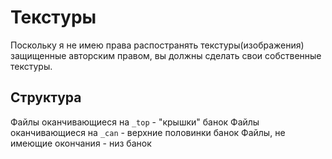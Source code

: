 # Текстуры
Поскольку я не имею права распостранять текстуры(изображения) защищенные авторским правом, вы должны сделать свои собственные текстуры.


## Структура
Файлы оканчивающиеся на `_top` - "крышки" банок
Файлы оканчивающиеся на `_can` - верхние половинки банок
Файлы, не имеющие окончания - низ банок